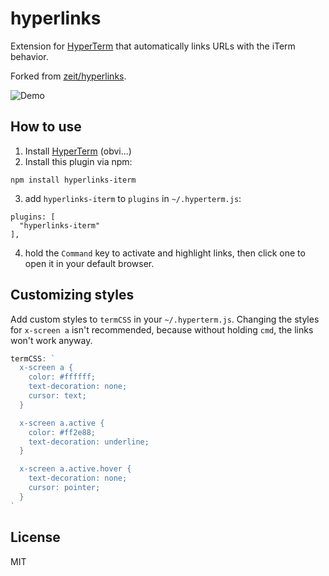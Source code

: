 # hyperlinks

Extension for [HyperTerm](https://hyperterm.org) that automatically links URLs with the iTerm behavior.

Forked from [zeit/hyperlinks](https://github.com/zeit/hyperlinks).

![Demo](https://cloud.githubusercontent.com/assets/775227/16933009/4fd309a0-4d85-11e6-99b5-720185f4b7d8.gif)

## How to use

1. Install [HyperTerm](https://hyperterm.org/#installation) (obvi...)
2. Install this plugin via npm:
````
npm install hyperlinks-iterm
````
3. add `hyperlinks-iterm` to `plugins`
in `~/.hyperterm.js`:
````
plugins: [
  "hyperlinks-iterm"
],
````

4. hold the `Command` key to activate and highlight links, then click one to open it in your default browser.

## Customizing styles

Add custom styles to `termCSS` in your `~/.hyperterm.js`. Changing the styles for `x-screen a` isn't recommended, because without holding `cmd`, the links won't work anyway.

```js
termCSS: `
  x-screen a {
    color: #ffffff;
    text-decoration: none;
    cursor: text;
  }

  x-screen a.active {
    color: #ff2e88;
    text-decoration: underline;
  }

  x-screen a.active.hover {
    text-decoration: none;
    cursor: pointer;
  }
`
```


## License

MIT
